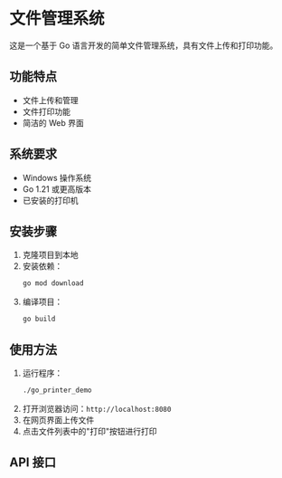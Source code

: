 # 文件管理系统

这是一个基于 Go 语言开发的简单文件管理系统，具有文件上传和打印功能。

## 功能特点

- 文件上传和管理
- 文件打印功能
- 简洁的 Web 界面

## 系统要求

- Windows 操作系统
- Go 1.21 或更高版本
- 已安装的打印机

## 安装步骤

1. 克隆项目到本地
2. 安装依赖：
   ```bash
   go mod download
   ```
3. 编译项目：
   ```bash
   go build
   ```

## 使用方法

1. 运行程序：
   ```bash
   ./go_printer_demo
   ```
2. 打开浏览器访问：`http://localhost:8080`
3. 在网页界面上传文件
4. 点击文件列表中的"打印"按钮进行打印

## API 接口
